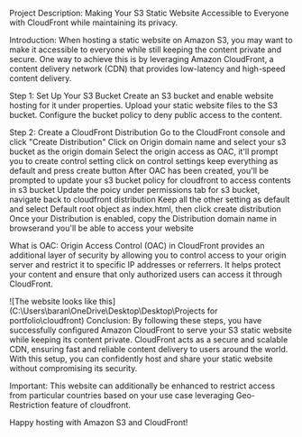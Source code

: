 Project Description: Making Your S3 Static Website Accessible to Everyone with CloudFront while maintaining its privacy.

Introduction:
When hosting a static website on Amazon S3, you may want to make it accessible to everyone while still keeping the content private and secure. One way to achieve this is by leveraging Amazon CloudFront, a content delivery network (CDN) that provides low-latency and high-speed content delivery.

Step 1: Set Up Your S3 Bucket
Create an S3 bucket and enable website hosting for it under properties.
Upload your static website files to the S3 bucket.
Configure the bucket policy to deny public access to the content.

Step 2: Create a CloudFront Distribution
Go to the CloudFront console and click "Create Distribution"
Click on Origin domain name and select your s3 bucket as the origin domain
Select the origin access as OAC, it'll prompt you to create control setting
click on control settings keep everything as default and press create button
After OAC has been created, you'll be prompted to update your s3 bucket policy for cloudfront to access contents in s3 bucket
Update the poicy under permissions tab for s3 bucket, navigate back to cloudfront distribution
Keep all the other setting as default and select Default root object as index.html, then click create distribution
Once your Distribution is enabled, copy the Distribution domain name in browserand you'll be able to access your website 

What is OAC:  Origin Access Control (OAC) in CloudFront provides an additional layer of security by allowing you to control access to your origin server and restrict it to specific IP addresses or referrers. It helps protect your content and ensure that only authorized users can access it through CloudFront.

![The website looks like this](C:\Users\baran\OneDrive\Desktop\Desktop\Projects for portfolio\cloudfront) 
Conclusion:
By following these steps, you have successfully configured Amazon CloudFront to serve your S3 static website while keeping its content private. CloudFront acts as a secure and scalable CDN, ensuring fast and reliable content delivery to users around the world. With this setup, you can confidently host and share your static website without compromising its security.

Important: This website can additionally be enhanced to restrict access from particular countries based on your use case leveraging Geo-Restriction feature of cloudfront.

Happy hosting with Amazon S3 and CloudFront!





